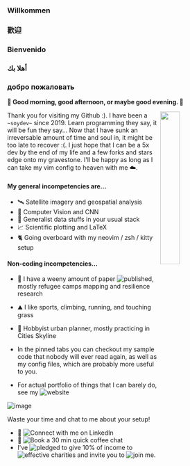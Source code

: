 ### Willkommen
### 歡迎
### Bienvenido
### أهلا بك
### добро пожаловать

**🌄 Good morning, good afternoon, or maybe good evening. 🌆**

 <img align='right' src="https://github.com/user-attachments/assets/0ece6828-35a6-4c58-8612-8d0c688ff07c" width=30% height=30%>

Thank you for visiting my Github :). I have been a ```~soydev~``` since 2019. Learn programming they say, it will be fun they say... Now that I have sunk an irreversable amount of time and soul in, it might be too late to recover :(. I just hope that I can be a 5x dev by the end of my life and a few forks and stars edge onto my gravestone. I'll be happy as long as I can take my vim config to heaven with me ☁️.

#### My general incompetencies are...
- 🛰️ Satellite imagery and geospatial analysis
- 👀 Computer Vision and CNN
- 💁 Generalist data stuffs in your usual stack
- 📈 Scientific plotting and LaTeX
- 🐈 Going overboard with my neovim / zsh / kitty setup

#### Non-coding incompetencies...
- 🧻 I have a weeny amount of paper ![published](https://www.researchgate.net/profile/Christopher-Chan-15?ev=hdr_xprf), mostly refugee camps mapping and resilience research
- ⛰️ I like sports, climbing, running, and touching grass
- 🚋 Hobbyist urban planner, mostly practicing in Cities Skyline

- In the pinned tabs you can checkout my sample code that nobody will ever read again, as well as my config files, which are probably more useful to you.
- For actual portfolio of things that I can barely do, see my ![website](https://story.chanakin.info/)

![image](https://github.com/user-attachments/assets/fc3898f3-91d0-4c57-9e37-7c9079c2815a)

Waste your time and chat to me about your setup!
- 💼 ![Connect with me on LinkedIn](https://www.linkedin.com/in/christopher-yan-chak-chan-a58879ba/)
- 📅 ![Book a 30 min quick coffee chat](https://calendly.com/chrischank97/30-min-quick-coffee)
- I've ![pledged to give](https://www.givingwhatwecan.org/pledge) 10% of income to ![effective charities](https://www.givingwhatwecan.org/best-charities-to-donate-to-2024) and invite you to ![join me](https://www.givingwhatwecan.org/index).
